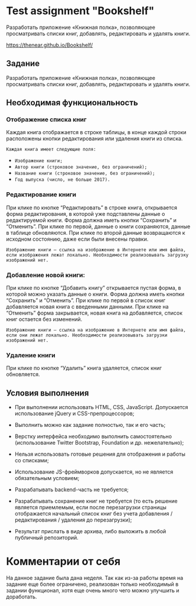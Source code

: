# Test assignment "Bookshelf"

Разработать приложение «Книжная полка», позволяющее просматривать списки
книг, добавлять, редактировать и удалять книги.

https://thenear.github.io/Bookshelf/

## Задание
Разработать приложение «Книжная полка», позволяющее просматривать списки
книг, добавлять, редактировать и удалять книги.
## Необходимая функциональность
### Отображение списка книг

Каждая книга отображается в строке таблицы, в конце каждой строки
расположены кнопки редактирования или удаления книги из списка.

`Каждая книга имеет следующие поля:`
 * `Изображение книги;`
 * `Автор книги (строковое значение, без ограничений);`
 * `Название книги (строковое значение, без ограничений);`
 * `Год выпуска (число, не больше 2017).`

### Редактирование книги
При клике по кнопке “Редактировать” в строке книга, открывается форма
редактирования, в которой уже подставлены данные о редактируемой
книги. Форма должна иметь кнопки “Сохранить” и “Отменить”. При клике по
первой, данные о книги сохраняются, данные в таблице обновляются. При
клике по второй данные возвращаются к исходном состоянию, даже если
были внесены правки.


`Изображение книги — ссылка на изображение в Интернете или имя файла, если
изображения лежат локально. Необходимости реализовывать загрузку изображений нет.`
### Добавление новой книги:
При клике по кнопке “Добавить книгу” открывается пустая форма, в
которой можно указать данные о книги. Форма должна иметь кнопки
“Сохранить” и “Отменить”. При клике по первой в список книг добавляется
новая книга с введенными данными. При клике на “Отменить” форма
закрывается, новая книга на добавляется, список книг остается без
изменений.

`Изображение книги — ссылка на изображение в Интернете или имя файла, если они
лежат локально. Необходимости реализовывать загрузки изображений нет.`
### Удаление книги
При клике по кнопке “Удалить” книга удаляется, список книг обновляется.
## Условия выполнения
* При выполнении использовать HTML, CSS, JavaScript. Допускается
использование jQuery и CSS-препроцессоров;

* Выполнить можно как задание полностью, так и его часть;

* Верстку интерфейса необходимо выполнить самостоятельно
(использование Twitter Bootstrap, Foundation и др. нежелательно);

* Нельзя использовать готовые решения для отображения и работы со
списками;

* Использование JS-фреймворков допускается, но не является
обязательным условием;

* Разрабатывать backend-часть не требуется;

* Разрабатывать сохранение книг не требуется (то есть решение является
приемлемым, если после перезагрузки страницы отображается начальный
список книг без учета добавления / редактирования / удаления до
перезагрузки);

* Результат прислать в виде архива, либо выложить в любой публичный
репозиторий.

# Комментарии от себя

На данное задание была дана неделя. Так как из-за работы время на задание еще более ограничено, реализован только необходимый в задании функционал, хотя еще очень много чего можно улучшить и доработать.